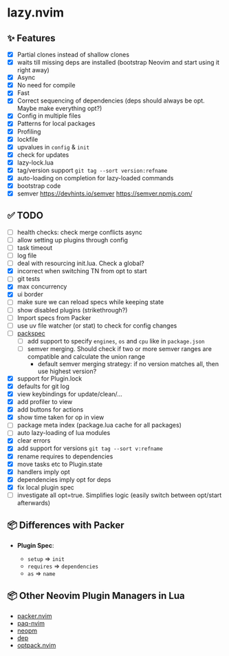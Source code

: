 # lazy.nvim

## ✨ Features

- [x] Partial clones instead of shallow clones
- [x] waits till missing deps are installed (bootstrap Neovim and start using it right away)
- [x] Async
- [x] No need for compile
- [x] Fast
- [x] Correct sequencing of dependencies (deps should always be opt. Maybe make everything opt?)
- [x] Config in multiple files
- [x] Patterns for local packages
- [x] Profiling
- [x] lockfile
- [x] upvalues in `config` & `init`
- [x] check for updates
- [x] lazy-lock.lua
- [x] tag/version support `git tag --sort version:refname`
- [x] auto-loading on completion for lazy-loaded commands
- [x] bootstrap code
- [x] semver https://devhints.io/semver
      https://semver.npmjs.com/

## ✅ TODO

- [ ] health checks: check merge conflicts async
- [ ] allow setting up plugins through config
- [ ] task timeout
- [ ] log file
- [ ] deal with resourcing init.lua. Check a global?
- [x] incorrect when switching TN from opt to start
- [ ] git tests
- [x] max concurrency
- [x] ui border
- [ ] make sure we can reload specs while keeping state
- [ ] show disabled plugins (strikethrough?)
- [ ] Import specs from Packer
- [ ] use uv file watcher (or stat) to check for config changes
- [ ] [packspec](https://github.com/nvim-lua/nvim-package-specification)
  - [ ] add support to specify `engines`, `os` and `cpu` like in `package.json`
  - [ ] semver merging. Should check if two or more semver ranges are compatible and calculate the union range
    - default semver merging strategy: if no version matches all, then use highest version?
- [x] support for Plugin.lock
- [x] defaults for git log
- [x] view keybindings for update/clean/...
- [x] add profiler to view
- [x] add buttons for actions
- [x] show time taken for op in view
- [ ] package meta index (package.lua cache for all packages)
- [ ] auto lazy-loading of lua modules
- [x] clear errors
- [x] add support for versions `git tag --sort v:refname`
- [x] rename requires to dependencies
- [x] move tasks etc to Plugin.state
- [x] handlers imply opt
- [x] dependencies imply opt for deps
- [x] fix local plugin spec
- [ ] investigate all opt=true. Simplifies logic (easily switch between opt/start afterwards)

## 📦 Differences with Packer

- **Plugin Spec**:

  - `setup` => `init`
  - `requires` => `dependencies`
  - `as` => `name`

## 📦 Other Neovim Plugin Managers in Lua

- [packer.nvim](https://github.com/wbthomason/packer.nvim)
- [paq-nvim](https://github.com/savq/paq-nvim)
- [neopm](https://github.com/ii14/neopm)
- [dep](https://github.com/chiyadev/dep)
- [optpack.nvim](https://github.com/notomo/optpack.nvim)
